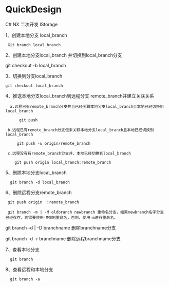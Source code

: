 # QuickDesign



C# NX 二次开发 IStorage

1、创建本地分支 local_branch

     Git branch local_branch


2、创建本地分支local_branch 并切换到local_branch分支

   git checkout -b local_branch


3、切换到分支local_branch

    git checkout local_branch


4、推送本地分支local_branch到远程分支 remote_branch并建立关联关系

      a.远程已有remote_branch分支并且已经关联本地分支local_branch且本地已经切换到local_branch

          git push

     b.远程已有remote_branch分支但未关联本地分支local_branch且本地已经切换到local_branch

         git push -u origin/remote_branch

     c.远程没有有remote_branch分支并，本地已经切换到local_branch

        git push origin local_branch:remote_branch

5、删除本地分支local_branch

      git branch -d local_branch

6、删除远程分支remote_branch

     git push origin  :remote_branch

     git branch -m | -M oldbranch newbranch 重命名分支，如果newbranch名字分支已经存在，则需要使用-M强制重命名，否则，使用-m进行重命名。

   git branch -d | -D branchname 删除branchname分支

   git branch -d -r branchname 删除远程branchname分支


7、查看本地分支

      git branch


8、查看远程和本地分支

      git branch -a